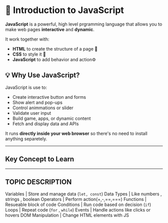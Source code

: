 #   📘 Introduction  to JavaScript

**JavaScript** is a powerful, high level prgramming language that allows you to make web pages **interactive** and **dynamic**.

It work together with:

- **HTML** to create the structure of a page 🧱
- **CSS** to style it  🎨
- **JavaScript** to add behavior and action⚙️

## 💡 Why Use JavaScript?

JavaScript is use to:

- Create interactive button and forms
- Show alert and pop-ups
- Control animmations or slider 
- Validate user input 
- Build game, apps, or dynamic content
- Fetch and display data and APIs

It runs  **directly inside your web browser** so there's no need  to install anything separetely.

---

## Key Concept to Learn 

------------------------------------------------------------
TOPIC                      DESCRIPTION
------------------------------------------------------------
Variables            |  Store and manage data (`let, const`)
Data Types           |  Like numbers , strings , boolean
Operators            |  Perform action(+,-,==,===)
Functions            |  Resueable block of code
Conditions           |  Run code based on decision (`if`)
Loops                |  Repeat code (`for` , `while`)
Events               |  Handle actions like clicks or hovers
DOM Manipulation     |  Change HTML elements with JS 

